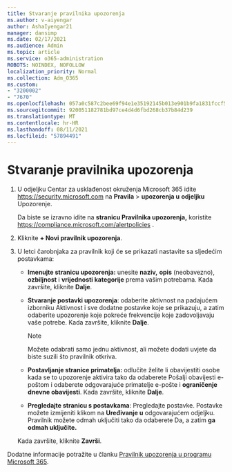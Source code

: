 ```yaml
---
title: Stvaranje pravilnika upozorenja
ms.author: v-aiyengar
author: AshaIyengar21
manager: dansimp
ms.date: 02/17/2021
ms.audience: Admin
ms.topic: article
ms.service: o365-administration
ROBOTS: NOINDEX, NOFOLLOW
localization_priority: Normal
ms.collection: Adm_O365
ms.custom:
- "3200002"
- "7670"
ms.openlocfilehash: 057a0c587c2bee69f94e1e35192145b013e901b9fa1831fccf566e7e64de5261
ms.sourcegitcommit: 920051182781bd97ce4d4d6fbd268cb37b84d239
ms.translationtype: MT
ms.contentlocale: hr-HR
ms.lasthandoff: 08/11/2021
ms.locfileid: "57894491"
---
```

# <a name="create-an-alert-policy"></a>Stvaranje pravilnika upozorenja

1. U odjeljku Centar za usklađenost okruženja Microsoft 365 idite <https://security.microsoft.com> na **Pravila** \> **upozorenja u** **odjeljku** Upozorenje.

   Da biste se izravno idite na **stranicu Pravilnika upozorenja,** koristite <https://compliance.microsoft.com/alertpolicies> .

2. Kliknite **+ Novi pravilnik upozorenja**.
3. U letci čarobnjaka za pravilnik koji će se prikazati nastavite sa sljedećim postavkama:
   - **Imenujte stranicu upozorenja:** unesite **naziv,** **opis** (neobavezno), **ozbiljnost** i **vrijednosti kategorije** prema vašim potrebama. Kada završite, kliknite **Dalje**.
   - **Stvaranje postavki upozorenja**:  odaberite aktivnost na padajućem izborniku Aktivnost i sve dodatne postavke koje se prikazuju, a zatim odaberite upozorenje koje pokreće frekvencije koje zadovoljavaju vaše potrebe. Kada završite, kliknite **Dalje**.

     > [!NOTE]
     > Možete odabrati samo jednu aktivnost, ali možete dodati uvjete da biste suzili što pravilnik otkriva.

   - **Postavljanje stranice primatelja:** odlučite želite li obavijestiti osobe kada se  to upozorenje aktivira tako  da odaberete Pošalji obavijesti e-poštom i odaberete odgovarajuće primatelje e-pošte i **ograničenje dnevne obavijesti**. Kada završite, kliknite **Dalje**.
   - **Pregledajte stranicu s postavkama**: Pregledajte postavke. Postavke možete izmijeniti klikom na **Uređivanje u** odgovarajućem odjeljku. Pravilnik možete odmah uključiti tako da odaberete Da, a zatim **ga odmah uključite.**

   Kada završite, kliknite **Završi**.

Dodatne informacije potražite u članku [Pravilnik upozorenja u programu Microsoft 365](https://docs.microsoft.com/microsoft-365/compliance/alert-policies).
